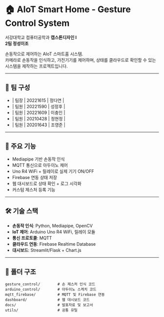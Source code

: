 
# 🏠 AIoT Smart Home - Gesture Control System

서강대학교 컴퓨터공학과 **캡스톤디자인 I**  
**2팀 정성이조**  

손동작으로 제어하는 AIoT 스마트홈 시스템.  
카메라로 손동작을 인식하고, 가전기기를 제어하며, 상태를 클라우드로 확인할 수 있는 시스템을 제작하는 프로젝트입니다.

---

## 👥 팀 구성

- | 팀장 | 20221615 | 정다연 |
- | 팀원 | 20221590 | 성정후 |
- | 팀원 | 20221609 | 이충인 |
- | 팀원 | 20210428 | 정현정 |
- | 팀원 | 20201643 | 조영준 |
  
---

## 🧠 주요 기능

- Mediapipe 기반 손동작 인식
- MQTT 통신으로 아두이노 제어
- Uno R4 WiFi + 릴레이로 실제 기기 ON/OFF
- Firebase 연동 상태 저장
- 웹 대시보드로 상태 확인 + 로그 시각화
- 커스텀 제스처 등록 기능

---

## 🛠 기술 스택

- **손동작 인식**: Python, Mediapipe, OpenCV
- **IoT 제어**: Arduino Uno R4 WiFi, 릴레이 모듈
- **통신 프로토콜**: MQTT
- **클라우드 연동**: Firebase Realtime Database
- **대시보드**: Streamlit/Flask + Chart.js

---

## 📁 폴더 구조

```
gesture_control/        # 손 제스처 인식 코드  
arduino_control/        # 아두이노 스케치 코드  
mqtt_firebase/          # MQTT 및 Firebase 연동  
dashboard/              # 웹 대시보드 코드  
docs/                   # 발표자료 및 보고서  
utils/                  # 공통 유틸
```
